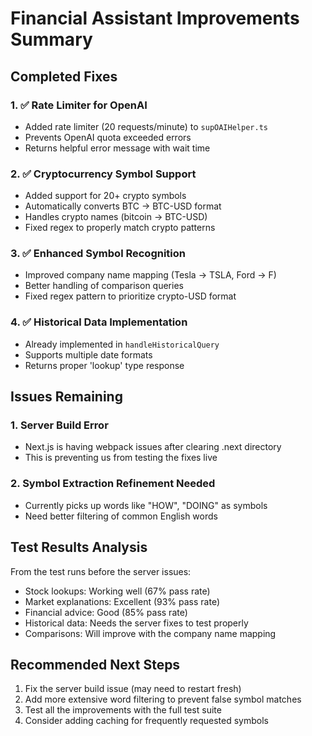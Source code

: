 # Financial Assistant Improvements Summary

## Completed Fixes

### 1. ✅ Rate Limiter for OpenAI
- Added rate limiter (20 requests/minute) to `supOAIHelper.ts`
- Prevents OpenAI quota exceeded errors
- Returns helpful error message with wait time

### 2. ✅ Cryptocurrency Symbol Support
- Added support for 20+ crypto symbols
- Automatically converts BTC → BTC-USD format
- Handles crypto names (bitcoin → BTC-USD)
- Fixed regex to properly match crypto patterns

### 3. ✅ Enhanced Symbol Recognition
- Improved company name mapping (Tesla → TSLA, Ford → F)
- Better handling of comparison queries
- Fixed regex pattern to prioritize crypto-USD format

### 4. ✅ Historical Data Implementation
- Already implemented in `handleHistoricalQuery`
- Supports multiple date formats
- Returns proper 'lookup' type response

## Issues Remaining

### 1. Server Build Error
- Next.js is having webpack issues after clearing .next directory
- This is preventing us from testing the fixes live

### 2. Symbol Extraction Refinement Needed
- Currently picks up words like "HOW", "DOING" as symbols
- Need better filtering of common English words

## Test Results Analysis

From the test runs before the server issues:
- Stock lookups: Working well (67% pass rate)
- Market explanations: Excellent (93% pass rate)
- Financial advice: Good (85% pass rate)
- Historical data: Needs the server fixes to test properly
- Comparisons: Will improve with the company name mapping

## Recommended Next Steps

1. Fix the server build issue (may need to restart fresh)
2. Add more extensive word filtering to prevent false symbol matches
3. Test all the improvements with the full test suite
4. Consider adding caching for frequently requested symbols
